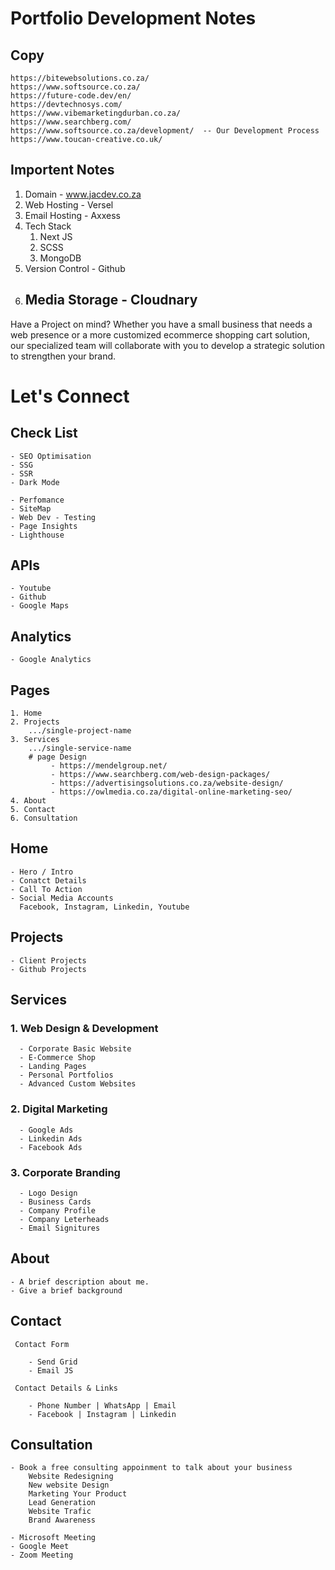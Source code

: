 # Portfolio Development Notes

## Copy

    https://bitewebsolutions.co.za/
    https://www.softsource.co.za/
    https://future-code.dev/en/
    https://devtechnosys.com/
    https://www.vibemarketingdurban.co.za/
    https://www.searchberg.com/
    https://www.softsource.co.za/development/  -- Our Development Process
    https://www.toucan-creative.co.uk/

## Importent Notes

1. Domain - www.jacdev.co.za
1. Web Hosting - Versel
1. Email Hosting - Axxess
1. Tech Stack
   1. Next JS
   1. SCSS
   1. MongoDB
1. Version Control - Github
1. ## Media Storage - Cloudnary

Have a Project on mind?
Whether you have a small business that needs a web presence or a more customized ecommerce shopping cart solution, our specialized team will collaborate with you to develop a strategic solution to strengthen your brand.

# Let's Connect

## Check List

    - SEO Optimisation
    - SSG
    - SSR
    - Dark Mode

    - Perfomance
    - SiteMap
    - Web Dev - Testing
    - Page Insights
    - Lighthouse

## APIs

    - Youtube
    - Github
    - Google Maps

## Analytics

    - Google Analytics

## Pages

    1. Home
    2. Projects
        .../single-project-name
    3. Services
        .../single-service-name
        # page Design
             - https://mendelgroup.net/
             - https://www.searchberg.com/web-design-packages/
             - https://advertisingsolutions.co.za/website-design/
             - https://owlmedia.co.za/digital-online-marketing-seo/
    4. About
    5. Contact
    6. Consultation

## Home

    - Hero / Intro
    - Conatct Details
    - Call To Action
    - Social Media Accounts
      Facebook, Instagram, Linkedin, Youtube

## Projects

    - Client Projects
    - Github Projects

## Services

### 1. Web Design & Development

      - Corporate Basic Website
      - E-Commerce Shop
      - Landing Pages
      - Personal Portfolios
      - Advanced Custom Websites

### 2. Digital Marketing

      - Google Ads
      - Linkedin Ads
      - Facebook Ads

### 3. Corporate Branding

      - Logo Design
      - Business Cards
      - Company Profile
      - Company Leterheads
      - Email Signitures

## About

    - A brief description about me.
    - Give a brief background

## Contact

     Contact Form

        - Send Grid
        - Email JS

     Contact Details & Links

        - Phone Number | WhatsApp | Email
        - Facebook | Instagram | Linkedin

## Consultation

    - Book a free consulting appoinment to talk about your business
        Website Redesigning
        New website Design
        Marketing Your Product
        Lead Generation
        Website Trafic
        Brand Awareness

    - Microsoft Meeting
    - Google Meet
    - Zoom Meeting
